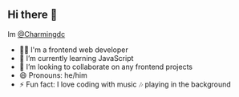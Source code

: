 ## Hi there 👋
 Im [@Charmingdc](https://github.com/Charmingdc)
- 👨‍💻 I'm a frontend web developer 
- 🌱 I’m currently learning JavaScript 
- 👯 I’m looking to collaborate on any frontend projects 
- 😄 Pronouns: he/him
- ⚡ Fun fact: I love coding with music 🎶 playing in the background
